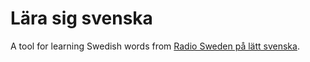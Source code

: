 # Lära sig svenska

A tool for learning Swedish words from [Radio Sweden på lätt svenska](https://sverigesradio.se/radioswedenpalattsvenska).
